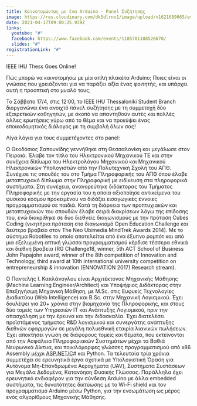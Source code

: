```yaml
---
title: Καινοτομώντας με ένα Arduino - Panel Συζήτησης
image: https://res.cloudinary.com/dk5dlrnv1/image/upload/v1621689065/events/173630913_4401495326547234_2007863531445012343_n.jpg_qmenp2.jpg
date: 2021-04-17T09:00:25.939Z
links:
  youtube: "#"
  facebook: https://www.facebook.com/events/1185701188526670/
  slides: "#"
registrationLink: "#"
---
```

IEEE IHU Thess Goes Online!

Πώς μπορώ να καινοτομήσω με μία απλή πλακέτα Arduino; Ποιες είναι οι γνώσεις που χρειάζονται για να παράξει αξία ένας φοιτητής, και υπάρχει αυτή η προοπτική στο μυαλό τους; 

Το Σάββατο 17/4, στις 12:00, το IEEE IHU Thessaloniki Student Branch διοργανώνει ένα ανοιχτό πάνελ συζήτησης με τη συμμετοχή δύο εξαιρετικών καθηγητών, με σκοπό να απαντηθούν αυτές και πολλές άλλες ερωτήσεις γύρω από το θέμα και να προκύψει ένας εποικοδομητικός διάλογος με τη συμβολή όλων σας!

Λίγα λόγια για τους συμμετέχοντες στο panel:

Ο Θεοδόσιος Σαπουνίδης γεννήθηκε στη Θεσσαλονίκη και μεγάλωσε στον Πειραιά. Έλαβε τον τίτλο του Ηλεκτρονικού Μηχανικού ΤΕ και στην συνέχεια δίπλωμα του Ηλεκτρολόγου Μηχανικού και Μηχανικού Ηλεκτρονικών Υπολογιστών από την Πολυτεχνική Σχολή του ΑΠΘ. Συνέχισε τις σπουδές του στο Τμήμα Πληροφορικής του ΑΠΘ όπου έλαβε μεταπτυχιακό δίπλωμα στην Πληροφορική με ειδίκευση στα πληροφορικά συστήματα. Στη συνέχεια, αναγορεύτηκε διδάκτορας του Τμήματος Πληροφορικής με την εργασία του η οποία αξιοποίησε αντικείμενα του φυσικού κόσμου προκειμένου να διδάξει εισαγωγικές έννοιες προγραμματισμού σε παιδιά. Κατά τη διάρκεια των προπτυχιακών και μεταπτυχιακών του σπουδών έλαβε σειρά διακρίσεων λόγω της επίδοσης του, ενώ διακρίθηκε σε δυο διεθνείς διαγωνισμούς με την πρόταση Cubes Coding (νικητήρια πρόταση στο διαγωνισμό Open Education Challenge και δεύτερο βραβείο στον The Neo Ubimedia MindTrek Awards 2014). Με το σύστημα Robotiles το οποίο αποτελείται από ένα έξυπνο ρομπότ και από μια εξελιγμένη απτική γλώσσα προγραμματισμού κέρδισε τέσσερα εθνικά και διεθνή βραβεία (RG Challenge18, winner, 5th ACT School of Business John Papajohn award, winner of the 8th competition of Innovation and Technology, third award at 10th international university competition on entrepreneurship & innovation (ENNOVATION 2017) Research stream).

Ο Παντελής Ι. Καπλάνογλου είναι Αρχιτέκτονας Μηχανικής Μάθησης (Machine Learning Engineer/Architect) και Υποψήφιος Διδάκτορας στην Επεξηγήσιμη Μηχανική Μάθηση, με Μ.Sc. στις Ευφυείς Τεχνολογίες Διαδικτύου (Web Intelligence) και Β.Sc. στην Μηχανική Λογισμικού. Έχει δουλέψει για 20+ χρόνια στην βιομηχανία της Πληροφορικής, και στους δύο τομείς των Υπηρεσιών IT και Ανάπτυξης Λογισμικού, πριν την απασχόληση με την έρευνα και την διδασκαλία. Έχει διατελέσει προϊστάμενος τμήματος R&D λογισμικού και συνεργάτης ανάπτυξης διεθνών εφαρμογών σε μεγάλη πολυεθνική εταιρία λιανικών πωλήσεων. Έχει αποκτήσει γνώση σε διάφορους τομείς και θέματα, που εκτείνονται από την Ασφάλεια Πληροφοριακών Συστημάτων μέχρι τα Βαθιά Νευρωνικά Δίκτυα, και ποικιλόμορφες γλώσσες προγραμματισμού από x86 Assembly μέχρι [ASP.NET/C](https://asp.net/C)# και Python. Τα τελευταία τρία χρόνια συμμετέχει σε ερευνητικά έργα σχετικά με Υπολογιστική Όραση για Αυτόνομα Μη-Επανδρωμένα Αεροχήματα (UAV), Συστήματα Συστάσεων για Μεγάλα Δεδομένα, Κατανόηση Φυσικής Γλώσσας. Παράλληλα έχει ερευνητικό ενδιαφέρον για την σύνδεση Arduino με άλλα embedded συστήματα, τις δυνατότητες δικτύωσης με το Wi-Fi shield και τον προγραμματισμό Arduino μέσω Python, για την ενσωμάτωση ως μέρος ενός αλγορίθμους Μηχανικής Μάθησης.
